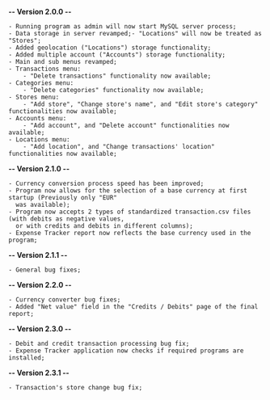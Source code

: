 **-- Version 2.0.0 --**

    - Running program as admin will now start MySQL server process;  
    - Data storage in server revamped;- "Locations" will now be treated as "Stores";  
    - Added geolocation ("Locations") storage functionality;  
    - Added multiple account ("Accounts") storage functionality;  
    - Main and sub menus revamped;  
    - Transactions menu:  
        - "Delete transactions" functionality now available;  
    - Categories menu:  
        - "Delete categories" functionality now available;  
    - Stores menu:  
        - "Add store", "Change store's name", and "Edit store's category" functionalities now available;  
    - Accounts menu:  
        - "Add account", and "Delete account" functionalities now available;  
    - Locations menu:  
        - "Add location", and "Change transactions' location" functionalities now available;

**-- Version 2.1.0 --**

    - Currency conversion process speed has been improved;
    - Program now allows for the selection of a base currency at first startup (Previously only "EUR"
      was available);
    - Program now accepts 2 types of standardized transaction.csv files (with debits as negative values,
      or with credits and debits in different columns);
    - Expense Tracker report now reflects the base currency used in the program;

**-- Version 2.1.1 --**

    - General bug fixes;

**-- Version 2.2.0 --** 

    - Currency converter bug fixes;
    - Added "Net value" field in the "Credits / Debits" page of the final report;

**-- Version 2.3.0 --** 

    - Debit and credit transaction processing bug fix;
    - Expense Tracker application now checks if required programs are installed;

**-- Version 2.3.1 --** 

    - Transaction's store change bug fix;

